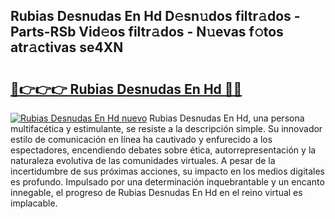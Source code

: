 ## Rubias Desnudas En Hd D𝚎sn𝚞dos filtr𝚊dos - Parts-RSb Vid𝚎os filtr𝚊dos - N𝚞evas f𝚘tos atr𝚊ctivas se4XN

# <h2><a href="http://mb3o2i3.tromn.icu/?c=Rubias+Desnudas+En+Hd">🔗👉👉👉 Rubias Desnudas En Hd 🔗🔗</a></h2>

[![Rubias Desnudas En Hd nuevo](https://i.imgur.com/pEAQMta.gif)](http://mb3o2i3.tromn.icu/?c=Rubias+Desnudas+En+Hd)
Rubias Desnudas En Hd, una persona multifacética y estimulante, se resiste a la descripción simple. Su innovador estilo de comunicación en línea ha cautivado y enfurecido a los espectadores, encendiendo debates sobre ética, autorrepresentación y la naturaleza evolutiva de las comunidades virtuales. A pesar de la incertidumbre de sus próximas acciones, su impacto en los medios digitales es profundo. Impulsado por una determinación inquebrantable y un encanto innegable, el progreso de Rubias Desnudas En Hd en el reino virtual es implacable.
